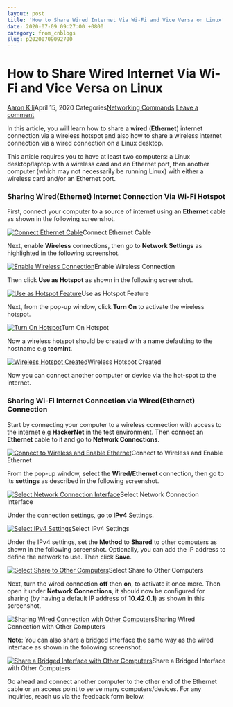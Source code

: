```yaml
---
layout: post
title: 'How to Share Wired Internet Via Wi-Fi and Vice Versa on Linux'
date: 2020-07-09 09:27:00 +0800
category: from_cnblogs
slug: p20200709092700
---
```

# How to Share Wired Internet Via Wi-Fi and Vice Versa on Linux

[Aaron Kili](https://www.tecmint.com/author/aaronkili/)April 15, 2020 Categories[Networking Commands](https://www.tecmint.com/category/networking-commands/) [Leave a comment](https://www.tecmint.com/share-internet-in-linux/#respond)

In this article, you will learn how to share a **wired** (**Ethernet**) internet connection via a wireless hotspot and also how to share a wireless internet connection via a wired connection on a Linux desktop.

This article requires you to have at least two computers: a Linux desktop/laptop with a wireless card and an Ethernet port, then another computer (which may not necessarily be running Linux) with either a wireless card and/or an Ethernet port.

### Sharing Wired(Ethernet) Internet Connection Via Wi-Fi Hotspot

First, connect your computer to a source of internet using an **Ethernet** cable as shown in the following screenshot.

[![Connect Ethernet Cable](https://www.tecmint.com/wp-content/uploads/2020/04/connect-ethernet-cable.png)](https://www.tecmint.com/wp-content/uploads/2020/04/connect-ethernet-cable.png)Connect Ethernet Cable

Next, enable **Wireless** connections, then go to **Network Settings** as highlighted in the following screenshot.

[![Enable Wireless Connection](https://www.tecmint.com/wp-content/uploads/2020/04/enable-wireless-connections.png)](https://www.tecmint.com/wp-content/uploads/2020/04/enable-wireless-connections.png)Enable Wireless Connection

Then click **Use as Hotspot** as shown in the following screenshot.

[![Use as Hotspot Feature](https://www.tecmint.com/wp-content/uploads/2020/04/use-as-hotspot-feature.png)](https://www.tecmint.com/wp-content/uploads/2020/04/use-as-hotspot-feature.png)Use as Hotspot Feature



Next, from the pop-up window, click **Turn On** to activate the wireless hotspot.

[![Turn On Hotspot](https://www.tecmint.com/wp-content/uploads/2020/04/trun-on-hotspot.png)](https://www.tecmint.com/wp-content/uploads/2020/04/trun-on-hotspot.png)Turn On Hotspot

Now a wireless hotspot should be created with a name defaulting to the hostname e.g **tecmint**.

[![Wireless Hotspot Created](https://www.tecmint.com/wp-content/uploads/2020/04/wireless-hotspot-created.png)](https://www.tecmint.com/wp-content/uploads/2020/04/wireless-hotspot-created.png)Wireless Hotspot Created

Now you can connect another computer or device via the hot-spot to the internet.

### Sharing Wi-Fi Internet Connection via Wired(Ethernet) Connection

Start by connecting your computer to a wireless connection with access to the internet e.g **HackerNet** in the test environment. Then connect an **Ethernet** cable to it and go to **Network Connections**.

[![Connect to Wireless and Enable Ethernet](https://www.tecmint.com/wp-content/uploads/2020/04/connect-to-wireless-connection-and-enable-ethernet-connection.png)](https://www.tecmint.com/wp-content/uploads/2020/04/connect-to-wireless-connection-and-enable-ethernet-connection.png)Connect to Wireless and Enable Ethernet

From the pop-up window, select the **Wired/Ethernet** connection, then go to its **settings** as described in the following screenshot.

[![Select Network Connection Interface](https://www.tecmint.com/wp-content/uploads/2020/04/network-connections-interface.png)](https://www.tecmint.com/wp-content/uploads/2020/04/network-connections-interface.png)Select Network Connection Interface

Under the connection settings, go to **IPv4** Settings.

[![Select IPv4 Settings](https://www.tecmint.com/wp-content/uploads/2020/04/wired-connection-ipv4-settings.png)](https://www.tecmint.com/wp-content/uploads/2020/04/wired-connection-ipv4-settings.png)Select IPv4 Settings

Under the IPv4 settings, set the **Method** to **Shared** to other computers as shown in the following screenshot. Optionally, you can add the IP address to define the network to use. Then click **Save**.

[![Select Share to Other Computers](https://www.tecmint.com/wp-content/uploads/2020/04/ipv4-connection-method.png)](https://www.tecmint.com/wp-content/uploads/2020/04/ipv4-connection-method.png)Select Share to Other Computers

Next, turn the wired connection **off** then **on**, to activate it once more. Then open it under **Network Connections**, it should now be configured for sharing (by having a default IP address of **10.42.0.1**) as shown in this screenshot.

[![Sharing Wired Connection with Other Computers](https://www.tecmint.com/wp-content/uploads/2020/04/wired-connection-shared-to-other-computers.png)](https://www.tecmint.com/wp-content/uploads/2020/04/wired-connection-shared-to-other-computers.png)Sharing Wired Connection with Other Computers

**Note**: You can also share a bridged interface the same way as the wired interface as shown in the following screenshot.

[![Share a Bridged Interface with Other Computers](https://www.tecmint.com/wp-content/uploads/2020/04/share-a-bridged-interface-to-other-computers.png)](https://www.tecmint.com/wp-content/uploads/2020/04/share-a-bridged-interface-to-other-computers.png)Share a Bridged Interface with Other Computers

Go ahead and connect another computer to the other end of the Ethernet cable or an access point to serve many computers/devices. For any inquiries, reach us via the feedback form below.